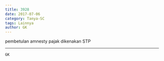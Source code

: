 ```yaml
---
title: 3928
date: 2017-07-06
category: Tanya-SC
tags: Lainnya
author: GK
---
```


pembetulan amnesty pajak dikenakan STP

---



`GK`
